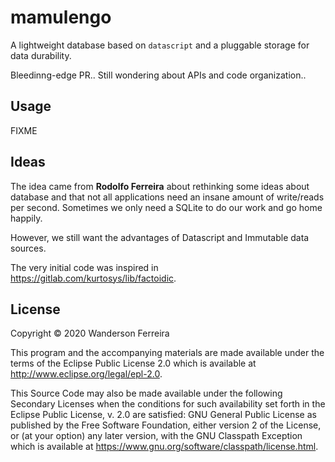 # mamulengo

A lightweight database based on `datascript` and a pluggable
storage for data durability.


Bleedinng-edge PR.. Still wondering about APIs and code organization..

## Usage

FIXME


## Ideas

The idea came from **Rodolfo Ferreira** about rethinking some
ideas about database and that not all applications need an
insane amount of write/reads per second. Sometimes we only
need a SQLite to do our work and go home happily.

However, we still want the advantages of Datascript and
Immutable data sources.

The very initial code was inspired in  https://gitlab.com/kurtosys/lib/factoidic.


## License

Copyright © 2020 Wanderson Ferreira

This program and the accompanying materials are made available under the
terms of the Eclipse Public License 2.0 which is available at
http://www.eclipse.org/legal/epl-2.0.

This Source Code may also be made available under the following Secondary
Licenses when the conditions for such availability set forth in the Eclipse
Public License, v. 2.0 are satisfied: GNU General Public License as published by
the Free Software Foundation, either version 2 of the License, or (at your
option) any later version, with the GNU Classpath Exception which is available
at https://www.gnu.org/software/classpath/license.html.
